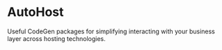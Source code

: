 # AutoHost
Useful CodeGen packages for simplifying interacting with your business layer across hosting technologies.
